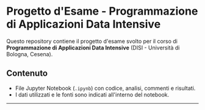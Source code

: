 # Progetto d'Esame - Programmazione di Applicazioni Data Intensive

Questo repository contiene il progetto d'esame svolto per il corso di **Programmazione di Applicazioni Data Intensive** (DISI - Università di Bologna, Cesena).

## Contenuto

- File Jupyter Notebook (`.ipynb`) con codice, analisi, commenti e risultati.
- I dati utilizzati e le fonti sono indicati all'interno del notebook.

---
